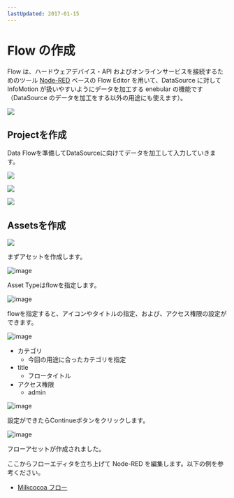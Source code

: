 ```yaml
---
lastUpdated: 2017-01-15
---
```


# Flow の作成

Flow は、ハードウェアデバイス・API およびオンラインサービスを接続するためのツール <a href="https://nodered.jp/" target="_blank">Node-RED</a> ベースの Flow Editor を用いて、DataSource に対して InfoMotion が扱いやすいようにデータを加工する enebular の機能です（DataSource のデータを加工をする以外の用途にも使えます）。

![](/_asset/images/enebular-developers-aboutflow.png)


## Projectを作成

Data Flowを準備してDataSourceに向けてデータを加工して入力していきます。

![](https://i.gyazo.com/1e90909b5ecefe56ff1934aa41e5a7b9.png)

![](/_asset/images/enebular-developers-createprojectmodal.png)

![](https://i.gyazo.com/69a5b817e8681349f45373eb7aead486.png)

## Assetsを作成

![](https://i.gyazo.com/e521afd4d489291aa774fe9429cf3321.png)

まずアセットを作成します。

![image](/_asset/images/Flow/CreateFlow/flow-create-flow_07.png)

Asset Typeはflowを指定します。

![image](/_asset/images/Flow/CreateFlow/flow-create-flow_08.png)

flowを指定すると、アイコンやタイトルの指定、および、アクセス権限の設定ができます。

![image](/_asset/images/Flow/CreateFlow/flow-create-flow_09.png)

* カテゴリ
    * 今回の用途に合ったカテゴリを指定
* title
    * フロータイトル
* アクセス権限
    * admin

![image](/_asset/images/Flow/CreateFlow/flow-create-flow_10.png)

設定ができたらContinueボタンをクリックします。

![image](/_asset/images/Flow/CreateFlow/flow-create-flow_11.png)

フローアセットが作成されました。

ここからフローエディタを立ち上げて Node-RED を編集します。以下の例を参考ください。

- [Milkcocoa フロー](./FlowExampleMilkcocoa.md)
